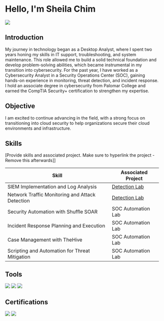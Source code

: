 # Hello, I'm Sheila Chim
<a href="https://linkedin.com/in/sheilachim"><img src="https://img.shields.io/badge/-LinkedIn-0072b1?&style=for-the-badge&logo=linkedin&logoColor=white" /></a>



## Introduction
My journey in technology began as a Desktop Analyst, where I spent two years honing my skills in IT support, troubleshooting, and system maintenance. This role allowed me to build a solid technical foundation and develop problem-solving abilities, which became instrumental in my transition into cybersecurity. For the past year, I have worked as a Cybersecurity Analyst in a Security Operations Center (SOC), gaining hands-on experience in monitoring, threat detection, and incident response. I hold an associate degree in cybersecurity from Palomar College and earned the CompTIA Security+ certification to strengthen my expertise.

## Objective

I am excited to continue advancing in the field, with a strong focus on transitioning into cloud security to help organizations secure their cloud environments and infrastructure.

## Skills
[Provide skills and associated project. Make sure to hyperlink the project - Remove this afterwards]]

| Skill                                         | Associated Project         |
|-----------------------------------------------|----------------------------|
| SIEM Implementation and Log Analysis          | <a href="https://google.com">Detection Lab</a>|
| Network Traffic Monitoring and Attack Detection | <a href="https://google.com">Detection Lab</a>|
| Security Automation with Shuffle SOAR         | SOC Automation Lab|
| Incident Response Planning and Execution      | SOC Automation Lab|
| Case Management with TheHive                  | SOC Automation Lab|
| Scripting and Automation for Threat Mitigation | SOC Automation Lab|

## Tools


<img src="https://img.shields.io/badge/Splunk-%23000000.svg?style=for-the-badge&logo=splunk&logoColor=white" />
<img src="https://img.shields.io/badge/-AWS-FF9900?&style=for-the-badge&logo=Amazon%20AWS&logoColor=white" />
<img src="https://img.shields.io/badge/-Wireshark-1679A7?&style=for-the-badge&logo=Wireshark&logoColor=white" />




## Certifications

<div>
<img src="https://img.shields.io/badge/-Security%2B-FF0000?&style=for-the-badge&logo=CompTIA&logoColor=white" /> 
<img src="https://img.shields.io/badge/-Cyber%20Defense%20and%20Analysis-006400?&style=for-the-badge&logo=Palomar%20College&logoColor=white" />


</div>
 
